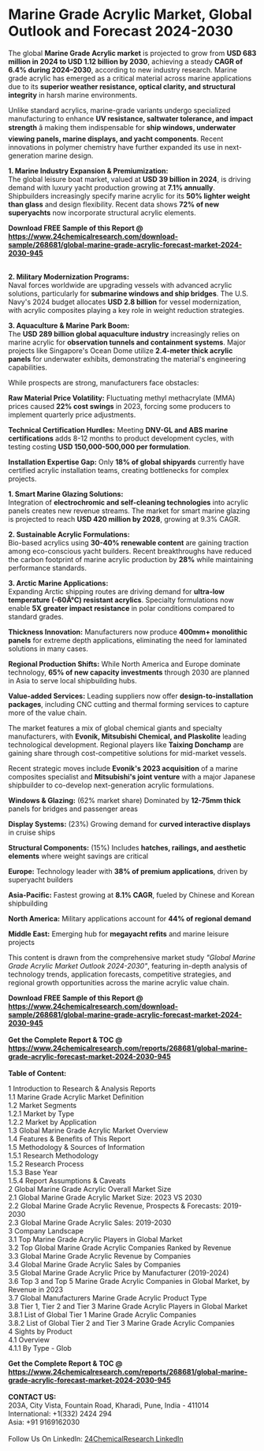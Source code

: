 <h1>Marine Grade Acrylic Market, Global Outlook and Forecast 2024-2030</h1><p>The global <strong>Marine Grade Acrylic market</strong> is projected to grow from <strong>USD 683 million in 2024 to USD 1.12 billion by 2030</strong>, achieving a steady <strong>CAGR of 6.4% during 2024–2030</strong>, according to new industry research. Marine grade acrylic has emerged as a critical material across marine applications due to its <strong>superior weather resistance, optical clarity, and structural integrity</strong> in harsh marine environments.</p><p>Unlike standard acrylics, marine-grade variants undergo specialized manufacturing to enhance <strong>UV resistance, saltwater tolerance, and impact strength</strong> â making them indispensable for <strong>ship windows, underwater viewing panels, marine displays, and yacht components</strong>. Recent innovations in polymer chemistry have further expanded its use in next-generation marine design.</p><p><strong>1. Marine Industry Expansion &amp; Premiumization:</strong><br>
The global leisure boat market, valued at <strong>USD 39 billion in 2024</strong>, is driving demand with luxury yacht production growing at <strong>7.1% annually</strong>. Shipbuilders increasingly specify marine acrylic for its <strong>50% lighter weight than glass</strong> and design flexibility. Recent data shows <strong>72% of new superyachts</strong> now incorporate structural acrylic elements.</p><div><b>Download FREE Sample of this Report @ 
            <a href="https://www.24chemicalresearch.com/download-sample/268681/global-marine-grade-acrylic-forecast-market-2024-2030-945">
            https://www.24chemicalresearch.com/download-sample/268681/global-marine-grade-acrylic-forecast-market-2024-2030-945</a></b></div><br><p><strong>2. Military Modernization Programs:</strong><br>
Naval forces worldwide are upgrading vessels with advanced acrylic solutions, particularly for <strong>submarine windows and ship bridges</strong>. The U.S. Navy's 2024 budget allocates <strong>USD 2.8 billion</strong> for vessel modernization, with acrylic composites playing a key role in weight reduction strategies.</p><p><strong>3. Aquaculture &amp; Marine Park Boom:</strong><br>
The <strong>USD 289 billion global aquaculture industry</strong> increasingly relies on marine acrylic for <strong>observation tunnels and containment systems</strong>. Major projects like Singapore's Ocean Dome utilize <strong>2.4-meter thick acrylic panels</strong> for underwater exhibits, demonstrating the material's engineering capabilities.</p><p>While prospects are strong, manufacturers face obstacles:</p><p><strong>Raw Material Price Volatility:</strong> Fluctuating methyl methacrylate (MMA) prices caused <strong>22% cost swings</strong> in 2023, forcing some producers to implement quarterly price adjustments.</p><p><strong>Technical Certification Hurdles:</strong> Meeting <strong>DNV-GL and ABS marine certifications</strong> adds 8-12 months to product development cycles, with testing costing <strong>USD 150,000-500,000 per formulation</strong>.</p><p><strong>Installation Expertise Gap:</strong> Only <strong>18% of global shipyards</strong> currently have certified acrylic installation teams, creating bottlenecks for complex projects.</p><p><strong>1. Smart Marine Glazing Solutions:</strong><br>
Integration of <strong>electrochromic and self-cleaning technologies</strong> into acrylic panels creates new revenue streams. The market for smart marine glazing is projected to reach <strong>USD 420 million by 2028</strong>, growing at 9.3% CAGR.</p><p><strong>2. Sustainable Acrylic Formulations:</strong><br>
Bio-based acrylics using <strong>30-40% renewable content</strong> are gaining traction among eco-conscious yacht builders. Recent breakthroughs have reduced the carbon footprint of marine acrylic production by <strong>28%</strong> while maintaining performance standards.</p><p><strong>3. Arctic Marine Applications:</strong><br>
Expanding Arctic shipping routes are driving demand for <strong>ultra-low temperature (-60Â°C) resistant acrylics</strong>. Specialty formulations now enable <strong>5X greater impact resistance</strong> in polar conditions compared to standard grades.</p><p><strong>Thickness Innovation:</strong> Manufacturers now produce <strong>400mm+ monolithic panels</strong> for extreme depth applications, eliminating the need for laminated solutions in many cases.</p><p><strong>Regional Production Shifts:</strong> While North America and Europe dominate technology, <strong>65% of new capacity investments</strong> through 2030 are planned in Asia to serve local shipbuilding hubs.</p><p><strong>Value-added Services:</strong> Leading suppliers now offer <strong>design-to-installation packages</strong>, including CNC cutting and thermal forming services to capture more of the value chain.</p><p>The market features a mix of global chemical giants and specialty manufacturers, with <strong>Evonik, Mitsubishi Chemical, and Plaskolite</strong> leading technological development. Regional players like <strong>Taixing Donchamp</strong> are gaining share through cost-competitive solutions for mid-market vessels.</p><p>Recent strategic moves include <strong>Evonik's 2023 acquisition</strong> of a marine composites specialist and <strong>Mitsubishi's joint venture</strong> with a major Japanese shipbuilder to co-develop next-generation acrylic formulations.</p><p><strong>Windows &amp; Glazing:</strong> (62% market share) Dominated by <strong>12-75mm thick</strong> panels for bridges and passenger areas</p><p><strong>Display Systems:</strong> (23%) Growing demand for <strong>curved interactive displays</strong> in cruise ships</p><p><strong>Structural Components:</strong> (15%) Includes <strong>hatches, railings, and aesthetic elements</strong> where weight savings are critical</p><p><strong>Europe:</strong> Technology leader with <strong>38% of premium applications</strong>, driven by superyacht builders</p><p><strong>Asia-Pacific:</strong> Fastest growing at <strong>8.1% CAGR</strong>, fueled by Chinese and Korean shipbuilding</p><p><strong>North America:</strong> Military applications account for <strong>44% of regional demand</strong></p><p><strong>Middle East:</strong> Emerging hub for <strong>megayacht refits</strong> and marine leisure projects</p><p>This content is drawn from the comprehensive market study <em>"Global Marine Grade Acrylic Market Outlook 2024-2030"</em>, featuring in-depth analysis of technology trends, application forecasts, competitive strategies, and regional growth opportunities across the marine acrylic value chain.</p><div><b>Download FREE Sample of this Report @ 
            <a href="https://www.24chemicalresearch.com/download-sample/268681/global-marine-grade-acrylic-forecast-market-2024-2030-945">
            https://www.24chemicalresearch.com/download-sample/268681/global-marine-grade-acrylic-forecast-market-2024-2030-945</a></b></div><br><div><b>Get the Complete Report & TOC @ 
            <a href="https://www.24chemicalresearch.com/reports/268681/global-marine-grade-acrylic-forecast-market-2024-2030-945">
            https://www.24chemicalresearch.com/reports/268681/global-marine-grade-acrylic-forecast-market-2024-2030-945</a></b></div><br>
            <b>Table of Content:</b><p>1 Introduction to Research & Analysis Reports<br />
    1.1 Marine Grade Acrylic Market Definition<br />
    1.2 Market Segments<br />
        1.2.1 Market by Type<br />
        1.2.2 Market by Application<br />
    1.3 Global Marine Grade Acrylic Market Overview<br />
    1.4 Features & Benefits of This Report<br />
    1.5 Methodology & Sources of Information<br />
        1.5.1 Research Methodology<br />
        1.5.2 Research Process<br />
        1.5.3 Base Year<br />
        1.5.4 Report Assumptions & Caveats<br />
2 Global Marine Grade Acrylic Overall Market Size<br />
    2.1 Global Marine Grade Acrylic Market Size: 2023 VS 2030<br />
    2.2 Global Marine Grade Acrylic Revenue, Prospects & Forecasts: 2019-2030<br />
    2.3 Global Marine Grade Acrylic Sales: 2019-2030<br />
3 Company Landscape<br />
    3.1 Top Marine Grade Acrylic Players in Global Market<br />
    3.2 Top Global Marine Grade Acrylic Companies Ranked by Revenue<br />
    3.3 Global Marine Grade Acrylic Revenue by Companies<br />
    3.4 Global Marine Grade Acrylic Sales by Companies<br />
    3.5 Global Marine Grade Acrylic Price by Manufacturer (2019-2024)<br />
    3.6 Top 3 and Top 5 Marine Grade Acrylic Companies in Global Market, by Revenue in 2023<br />
    3.7 Global Manufacturers Marine Grade Acrylic Product Type<br />
    3.8 Tier 1, Tier 2 and Tier 3 Marine Grade Acrylic Players in Global Market<br />
        3.8.1 List of Global Tier 1 Marine Grade Acrylic Companies<br />
        3.8.2 List of Global Tier 2 and Tier 3 Marine Grade Acrylic Companies<br />
4 Sights by Product<br />
    4.1 Overview<br />
        4.1.1 By Type - Glob</p><div><b>Get the Complete Report & TOC @ 
            <a href="https://www.24chemicalresearch.com/reports/268681/global-marine-grade-acrylic-forecast-market-2024-2030-945">
            https://www.24chemicalresearch.com/reports/268681/global-marine-grade-acrylic-forecast-market-2024-2030-945</a></b></div><br><b>CONTACT US:</b><br>
            203A, City Vista, Fountain Road, Kharadi, Pune, India - 411014<br>
            International: +1(332) 2424 294<br>
            Asia: +91 9169162030 <br><br>
            Follow Us On LinkedIn: <a href="https://www.linkedin.com/company/24chemicalresearch/">24ChemicalResearch LinkedIn</a>